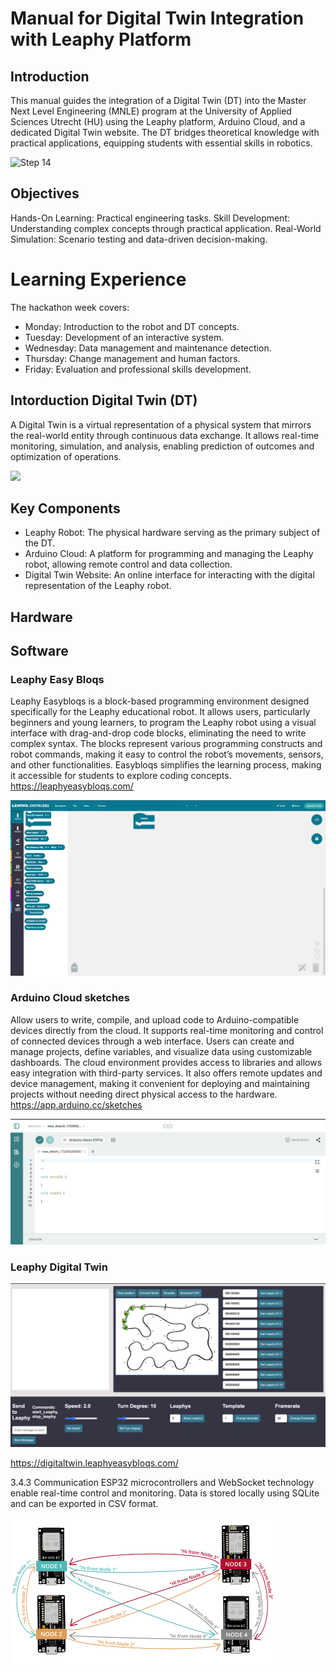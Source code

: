 
# Manual for Digital Twin Integration with Leaphy Platform

## Introduction

This manual guides the integration of a Digital Twin (DT) into the Master Next Level Engineering (MNLE) program at the University of Applied Sciences Utrecht (HU) using the Leaphy platform, Arduino Cloud, and a dedicated Digital Twin website. The DT bridges theoretical knowledge with practical applications, equipping students with essential skills in robotics.

![Step 14](https://github.com/Basie147/Scratch_Leaphy/blob/main/RM_Build/Photo/DSC04783.jpg)




## Objectives
Hands-On Learning: Practical engineering tasks.
Skill Development: Understanding complex concepts through practical application.
Real-World Simulation: Scenario testing and data-driven decision-making.

# Learning Experience
The hackathon week covers:
- Monday: Introduction to the robot and DT concepts.
- Tuesday: Development of an interactive system.
- Wednesday: Data management and maintenance detection.
- Thursday: Change management and human factors.
- Friday: Evaluation and professional skills development.

## Intorduction Digital Twin (DT)
A Digital Twin is a virtual representation of a physical system that mirrors the real-world entity through continuous data exchange. It allows real-time monitoring, simulation, and analysis, enabling prediction of outcomes and optimization of operations.

![](https://github.com/Basie147/Scratch_Leaphy/blob/main/RM_Main/DigitalTwinLevel.png)

## Key Components

- Leaphy Robot: The physical hardware serving as the primary subject of the DT.
- Arduino Cloud: A platform for programming and managing the Leaphy robot, allowing remote control and data collection.
- Digital Twin Website: An online interface for interacting with the digital representation of the Leaphy robot.

## Hardware




## Software

### Leaphy Easy Bloqs
Leaphy Easybloqs is a block-based programming environment designed specifically for the Leaphy educational robot. It allows users, particularly beginners and young learners, to program the Leaphy robot using a visual interface with drag-and-drop code blocks, eliminating the need to write complex syntax. The blocks represent various programming constructs and robot commands, making it easy to control the robot’s movements, sensors, and other functionalities. Easybloqs simplifies the learning process, making it accessible for students to explore coding concepts. https://leaphyeasybloqs.com/

![Simulation Interface](https://github.com/Basie147/Scratch_Leaphy/blob/main/Readme/Leaphyeasybloqs.png)

### Arduino Cloud sketches 
Allow users to write, compile, and upload code to Arduino-compatible devices directly from the cloud. It supports real-time monitoring and control of connected devices through a web interface. Users can create and manage  projects, define variables, and visualize data using customizable dashboards. The cloud environment provides access to libraries and allows easy integration with third-party services. It also offers remote updates and device management, making it convenient for deploying and maintaining projects without needing direct physical access to the hardware. https://app.arduino.cc/sketches

![Simulation Interface](https://github.com/Basie147/Scratch_Leaphy/blob/main/Readme/ArduinoCloud.png)

### Leaphy Digital Twin

![Simulation Interface](https://github.com/Basie147/Scratch_Leaphy/blob/main/Readme/DigitalTwin.png)

https://digitaltwin.leaphyeasybloqs.com/



3.4.3 Communication
ESP32 microcontrollers and WebSocket technology enable real-time control and monitoring. Data is stored locally using SQLite and can be exported in CSV format.

![Simulation Interface](https://github.com/Basie147/Scratch_Leaphy/blob/main/Readme/Node.png)










